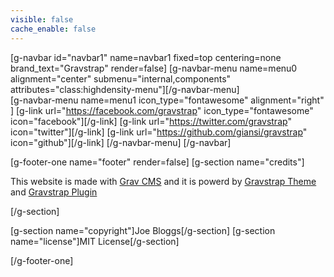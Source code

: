 ```yaml
---
visible: false
cache_enable: false
---
```


[g-navbar id="navbar1" name=navbar1 fixed=top centering=none brand_text="Gravstrap" render=false]
    [g-navbar-menu name=menu0 alignment="center" submenu="internal,components" attributes="class:highdensity-menu"][/g-navbar-menu]    
    [g-navbar-menu name=menu1 icon_type="fontawesome" alignment="right" ]
        [g-link url="https://facebook.com/gravstrap" icon_type="fontawesome" icon="facebook"][/g-link]
        [g-link url="https://twitter.com/gravstrap" icon="twitter"][/g-link]
        [g-link url="https://github.com/giansi/gravstrap" icon="github"][/g-link]
    [/g-navbar-menu]
[/g-navbar]

[g-footer-one name="footer" render=false]
[g-section name="credits"]

This website is made with [Grav CMS](http://getgrav.org/) and it is powerd by [Gravstrap Theme](http://diblas.net/themes/gravstrap-theme-to-start-grav-cms-site-with-bootstrap-support/) and [Gravstrap Plugin](http://diblas.net/plugins/use-bootstrap-elements-in-the-grav-cms-way/)

[/g-section]

[g-section name="copyright"]Joe Bloggs[/g-section]
[g-section name="license"]MIT License[/g-section]

[/g-footer-one]